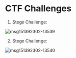# CTF Challenges

1. Stego Challenge:

![msg151392302-13539](https://user-images.githubusercontent.com/74070814/138647204-8d1af27f-38c7-4a47-961b-5972629e5c17.jpg)

2. Stego Challenge:

![msg151392302-13540](https://user-images.githubusercontent.com/74070814/138647223-027cc74a-d651-4665-9330-44d46c05f930.jpg)
